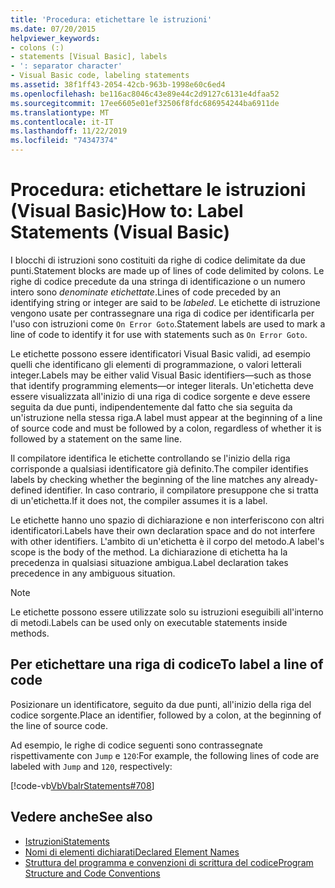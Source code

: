 ```yaml
---
title: 'Procedura: etichettare le istruzioni'
ms.date: 07/20/2015
helpviewer_keywords:
- colons (:)
- statements [Visual Basic], labels
- ': separator character'
- Visual Basic code, labeling statements
ms.assetid: 38f1ff43-2054-42cb-963b-1998e60c6ed4
ms.openlocfilehash: be116ac8046c43e89e44c2d9127c6131e4dfaa52
ms.sourcegitcommit: 17ee6605e01ef32506f8fdc686954244ba6911de
ms.translationtype: MT
ms.contentlocale: it-IT
ms.lasthandoff: 11/22/2019
ms.locfileid: "74347374"
---
```

# <a name="how-to-label-statements-visual-basic"></a><span data-ttu-id="62ffd-102">Procedura: etichettare le istruzioni (Visual Basic)</span><span class="sxs-lookup"><span data-stu-id="62ffd-102">How to: Label Statements (Visual Basic)</span></span>

<span data-ttu-id="62ffd-103">I blocchi di istruzioni sono costituiti da righe di codice delimitate da due punti.</span><span class="sxs-lookup"><span data-stu-id="62ffd-103">Statement blocks are made up of lines of code delimited by colons.</span></span> <span data-ttu-id="62ffd-104">Le righe di codice precedute da una stringa di identificazione o un numero intero sono *denominate etichettate*.</span><span class="sxs-lookup"><span data-stu-id="62ffd-104">Lines of code preceded by an identifying string or integer are said to be *labeled*.</span></span> <span data-ttu-id="62ffd-105">Le etichette di istruzione vengono usate per contrassegnare una riga di codice per identificarla per l'uso con istruzioni come `On Error Goto`.</span><span class="sxs-lookup"><span data-stu-id="62ffd-105">Statement labels are used to mark a line of code to identify it for use with statements such as `On Error Goto`.</span></span>

<span data-ttu-id="62ffd-106">Le etichette possono essere identificatori Visual Basic validi, ad esempio quelli che identificano gli elementi di programmazione, o valori letterali integer.</span><span class="sxs-lookup"><span data-stu-id="62ffd-106">Labels may be either valid Visual Basic identifiers—such as those that identify programming elements—or integer literals.</span></span> <span data-ttu-id="62ffd-107">Un'etichetta deve essere visualizzata all'inizio di una riga di codice sorgente e deve essere seguita da due punti, indipendentemente dal fatto che sia seguita da un'istruzione nella stessa riga.</span><span class="sxs-lookup"><span data-stu-id="62ffd-107">A label must appear at the beginning of a line of source code and must be followed by a colon, regardless of whether it is followed by a statement on the same line.</span></span>

<span data-ttu-id="62ffd-108">Il compilatore identifica le etichette controllando se l'inizio della riga corrisponde a qualsiasi identificatore già definito.</span><span class="sxs-lookup"><span data-stu-id="62ffd-108">The compiler identifies labels by checking whether the beginning of the line matches any already-defined identifier.</span></span> <span data-ttu-id="62ffd-109">In caso contrario, il compilatore presuppone che si tratta di un'etichetta.</span><span class="sxs-lookup"><span data-stu-id="62ffd-109">If it does not, the compiler assumes it is a label.</span></span>

<span data-ttu-id="62ffd-110">Le etichette hanno uno spazio di dichiarazione e non interferiscono con altri identificatori.</span><span class="sxs-lookup"><span data-stu-id="62ffd-110">Labels have their own declaration space and do not interfere with other identifiers.</span></span> <span data-ttu-id="62ffd-111">L'ambito di un'etichetta è il corpo del metodo.</span><span class="sxs-lookup"><span data-stu-id="62ffd-111">A label's scope is the body of the method.</span></span> <span data-ttu-id="62ffd-112">La dichiarazione di etichetta ha la precedenza in qualsiasi situazione ambigua.</span><span class="sxs-lookup"><span data-stu-id="62ffd-112">Label declaration takes precedence in any ambiguous situation.</span></span>

> [!NOTE]
> <span data-ttu-id="62ffd-113">Le etichette possono essere utilizzate solo su istruzioni eseguibili all'interno di metodi.</span><span class="sxs-lookup"><span data-stu-id="62ffd-113">Labels can be used only on executable statements inside methods.</span></span>

## <a name="to-label-a-line-of-code"></a><span data-ttu-id="62ffd-114">Per etichettare una riga di codice</span><span class="sxs-lookup"><span data-stu-id="62ffd-114">To label a line of code</span></span>

<span data-ttu-id="62ffd-115">Posizionare un identificatore, seguito da due punti, all'inizio della riga del codice sorgente.</span><span class="sxs-lookup"><span data-stu-id="62ffd-115">Place an identifier, followed by a colon, at the beginning of the line of source code.</span></span>

<span data-ttu-id="62ffd-116">Ad esempio, le righe di codice seguenti sono contrassegnate rispettivamente con `Jump` e `120`:</span><span class="sxs-lookup"><span data-stu-id="62ffd-116">For example, the following lines of code are labeled with `Jump` and `120`, respectively:</span></span>

[!code-vb[VbVbalrStatements#708](~/samples/snippets/visualbasic/VS_Snippets_VBCSharp/VbVbalrStatements/VB/Class1.vb#708)]

## <a name="see-also"></a><span data-ttu-id="62ffd-117">Vedere anche</span><span class="sxs-lookup"><span data-stu-id="62ffd-117">See also</span></span>

- [<span data-ttu-id="62ffd-118">Istruzioni</span><span class="sxs-lookup"><span data-stu-id="62ffd-118">Statements</span></span>](../../../visual-basic/programming-guide/language-features/statements.md)
- [<span data-ttu-id="62ffd-119">Nomi di elementi dichiarati</span><span class="sxs-lookup"><span data-stu-id="62ffd-119">Declared Element Names</span></span>](../../../visual-basic/programming-guide/language-features/declared-elements/declared-element-names.md)
- [<span data-ttu-id="62ffd-120">Struttura del programma e convenzioni di scrittura del codice</span><span class="sxs-lookup"><span data-stu-id="62ffd-120">Program Structure and Code Conventions</span></span>](../../../visual-basic/programming-guide/program-structure/program-structure-and-code-conventions.md)
